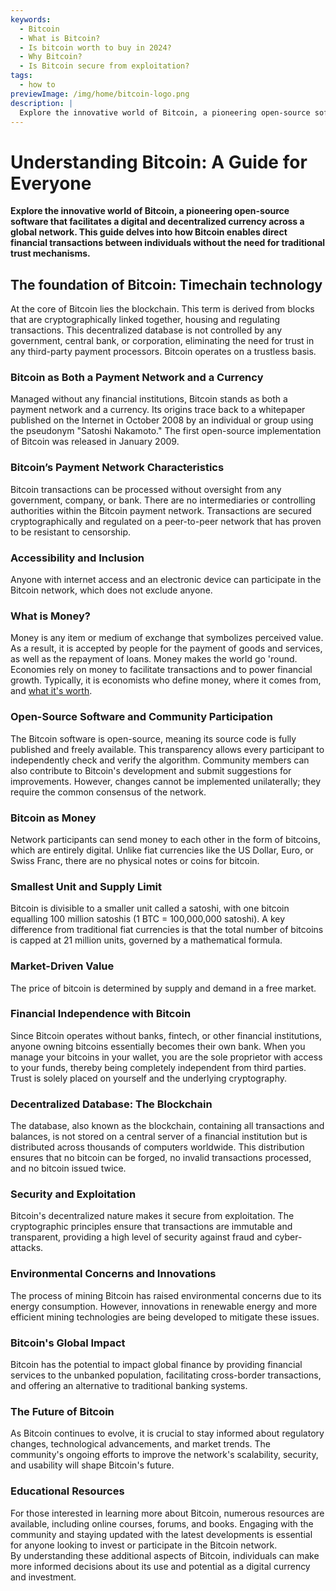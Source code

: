 ```yaml
---
keywords:
  - Bitcoin
  - What is Bitcoin?
  - Is bitcoin worth to buy in 2024?
  - Why Bitcoin?
  - Is Bitcoin secure from exploitation?
tags:
  - how to
previewImage: /img/home/bitcoin-logo.png
description: |
  Explore the innovative world of Bitcoin, a pioneering open-source software that facilitates a digital and decentralized currency across a global network.
---
```


# Understanding Bitcoin: A Guide for Everyone

**Explore the innovative world of Bitcoin, a pioneering open-source software that facilitates a digital and decentralized currency across a global network. This guide delves into how Bitcoin enables direct financial transactions between individuals without the need for traditional trust mechanisms.**

## The foundation of Bitcoin: Timechain technology
At the core of Bitcoin lies the blockchain. This term is derived from blocks that are cryptographically linked together, housing and regulating transactions. This decentralized database is not controlled by any government, central bank, or corporation, eliminating the need for trust in any third-party payment processors. Bitcoin operates on a trustless basis.

### Bitcoin as Both a Payment Network and a Currency
Managed without any financial institutions, Bitcoin stands as both a payment network and a currency. Its origins trace back to a whitepaper published on the Internet in October 2008 by an individual or group using the pseudonym "Satoshi Nakamoto." The first open-source implementation of Bitcoin was released in January 2009.

### Bitcoin’s Payment Network Characteristics
Bitcoin transactions can be processed without oversight from any government, company, or bank. There are no intermediaries or controlling authorities within the Bitcoin payment network. Transactions are secured cryptographically and regulated on a peer-to-peer network that has proven to be resistant to censorship.

### Accessibility and Inclusion
Anyone with internet access and an electronic device can participate in the Bitcoin network, which does not exclude anyone.

### What is Money?
Money is any item or medium of exchange that symbolizes perceived value. As a result, it is accepted by people for the payment of goods and services, as well as the repayment of loans. Money makes the world go 'round. Economies rely on money to facilitate transactions and to power financial growth. Typically, it is economists who define money, where it comes from, and [what it's worth](https://saifedean.com/tbs).

### Open-Source Software and Community Participation
The Bitcoin software is open-source, meaning its source code is fully published and freely available. This transparency allows every participant to independently check and verify the algorithm. Community members can also contribute to Bitcoin's development and submit suggestions for improvements. However, changes cannot be implemented unilaterally; they require the common consensus of the network.

### Bitcoin as Money
Network participants can send money to each other in the form of bitcoins, which are entirely digital. Unlike fiat currencies like the US Dollar, Euro, or Swiss Franc, there are no physical notes or coins for bitcoin.

### Smallest Unit and Supply Limit
Bitcoin is divisible to a smaller unit called a satoshi, with one bitcoin equalling 100 million satoshis (1 BTC = 100,000,000 satoshi). A key difference from traditional fiat currencies is that the total number of bitcoins is capped at 21 million units, governed by a mathematical formula.

### Market-Driven Value
The price of bitcoin is determined by supply and demand in a free market.

### Financial Independence with Bitcoin
Since Bitcoin operates without banks, fintech, or other financial institutions, anyone owning bitcoins essentially becomes their own bank. When you manage your bitcoins in your wallet, you are the sole proprietor with access to your funds, thereby being completely independent from third parties. Trust is solely placed on yourself and the underlying cryptography.

### Decentralized Database: The Blockchain
The database, also known as the blockchain, containing all transactions and balances, is not stored on a central server of a financial institution but is distributed across thousands of computers worldwide. This distribution ensures that no bitcoin can be forged, no invalid transactions processed, and no bitcoin issued twice.

### Security and Exploitation
Bitcoin's decentralized nature makes it secure from exploitation. The cryptographic principles ensure that transactions are immutable and transparent, providing a high level of security against fraud and cyber-attacks.

### Environmental Concerns and Innovations
The process of mining Bitcoin has raised environmental concerns due to its energy consumption. However, innovations in renewable energy and more efficient mining technologies are being developed to mitigate these issues.

### Bitcoin's Global Impact
Bitcoin has the potential to impact global finance by providing financial services to the unbanked population, facilitating cross-border transactions, and offering an alternative to traditional banking systems.

### The Future of Bitcoin
As Bitcoin continues to evolve, it is crucial to stay informed about regulatory changes, technological advancements, and market trends. The community's ongoing efforts to improve the network's scalability, security, and usability will shape Bitcoin's future.

### Educational Resources
For those interested in learning more about Bitcoin, numerous resources are available, including online courses, forums, and books. Engaging with the community and staying updated with the latest developments is essential for anyone looking to invest or participate in the Bitcoin network.  
By understanding these additional aspects of Bitcoin, individuals can make more informed decisions about its use and potential as a digital currency and investment.